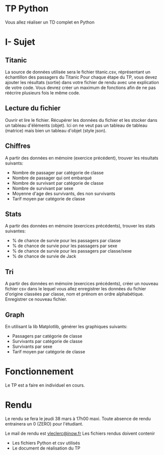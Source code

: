 

# TP Python

Vous allez réaliser un TD complet en Python

# I- Sujet

## Titanic 

La source de données utilisée sera le fichier titanic.csv, réprésentant un échantillon des passagers du Titanic
Pour chaque étape du TP, vous devez ajouter les résultats (sortie) dans votre fichier de rendu avec une explication de votre code.
Vous devrez créer un maximum de fonctions afin de ne pas réécrire plusieurs fois le même code.

## Lecture du fichier

Ouvrir et lire le fichier.
Récupérer les données du fichier et les stocker dans un tableau d'éléments (objet). Ici on ne veut pas un tableau de tableau (matrice) mais bien un tableau d'objet (style json).

## Chiffres

A partir des données en mémoire (exercice précédent), trouver les résultats suivants:
- Nombre de passager par catégorie de classe
- Nombre de passager qui ont embarqué
- Nombre de survivant par catégorie de classe
- Nombre de survivant par sexe
- Moyenne d'age des survivants, des non survivants
- Tarif moyen par catégorie de classe

## Stats

A partir des données en mémoire (exercices précédents), trouver les stats suivantes:
- % de chance de survie pour les passagers par classe
- % de chance de survie pour les passagers par sexe
- % de chance de survie pour les passagers par classe/sexe
- % de chance de survie de Jack

## Tri

A partir des données en mémoire (exercices précédents), créer un nouveau fichier csv dans le lequel vous allez enregistrer les données du fichier d'origine classées par classe, nom et prénom en ordre alphabétique.
Enregistrer ce nouveau fichier.

## Graph

En utilisant la lib Matplotlib, générer les graphiques suivants:
- Passagers par catégorie de classe
- Survivants par catégorie de classe
- Survivants par sexe
- Tarif moyen par catégorie de classe

# Fonctionnement

Le TP est a faire en individuel en cours.

# Rendu

Le rendu se fera le jeudi 38 mars à 17h00 maxi.
Toute absence de rendu entrainera un 0 (ZERO) pour l'étudiant.

Le mail de rendu est vleclerc@inow.fr
Les fichiers rendus doivent contenir
  - Les fichiers Python et csv utilisés
  - Le document de réalisation du TP